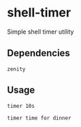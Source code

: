 # shell-timer
Simple shell timer utility

## Dependencies

```zenity```

## Usage

`timer 10s`

`timer time for dinner`


